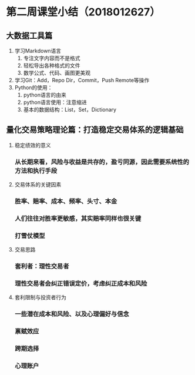 # 第二周课堂小结（2018012627）
## 大数据工具篇
1. 学习Markdown语言
    1. 专注文字内容而不是格式
    2. 轻松导出各种格式的文件
    3. 数学公式、代码、画图更美观
2. 学习Git：Add，Repo Dir，Commit，Push Remote等操作
3. Python的使用：
    1. python语言的由来
    2. python语言使用：注意缩进
    3. 基本的数据结构：List，Set，Dictionary
    
 ## 量化交易策略理论篇：打造稳定交易体系的逻辑基础
 1. 稳定绩效的意义
    ### 从长期来看，风险与收益是共存的，盈亏同源，因此需要系统性的方法和执行手段
 2. 交易体系的关键因素
    ### 胜率、赔率、成本、频率、头寸、本金
    ### 人们往往对胜率更敏感，其实赔率同样也很关键
    ### 打雪仗模型
 3. 交易思路
    ### 套利者：理性交易者
    ### 理性交易者会纠正错误定价，考虑纠正成本和风险
 4. 套利限制与投资者行为
     ### 一些潜在成本和风险、以及心理偏好与信念
     ### 禀赋效应
     ### 跨期选择
     ### 心理账户
